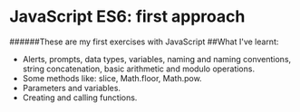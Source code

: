 # JavaScript ES6: first approach
######These are my first exercises with JavaScript
##What I've learnt:
* Alerts, prompts, data types, variables, naming and naming conventions, string concatenation, basic arithmetic and modulo operations.
* Some methods like: slice, Math.floor, Math.pow.
* Parameters and variables.
* Creating and calling functions.
